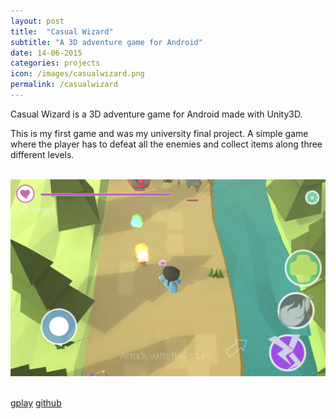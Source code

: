 ```yaml
---
layout: post
title:  "Casual Wizard"
subtitle: "A 3D adventure game for Android"
date: 14-06-2015
categories: projects
icon: /images/casualwizard.png
permalink: /casualwizard
---
```


Casual Wizard is a 3D adventure game for Android made with Unity3D.

This is my first game and was my university final project. A simple game where the player has to
defeat all the enemies and collect items along three different levels.

<br>
<div class="row">
<div class="col l8 offset-l2 m8 offset-m2 s12">
<img class="responsive-img materialboxed"  src="/images/casualwizardss.png">
</div>
</div>
<br>

<a class="waves-effect waves-light btn postbuttoncolor" href="https://play.google.com/store/apps/details?id=com.krovs.casualwizard"><i class="fa fa-android"> </i> gplay</a>
<a class="waves-effect waves-light btn postbuttoncolor" href="https://github.com/krovs/casual-wizard"><i class="fa fa-github"> </i> github</a>
